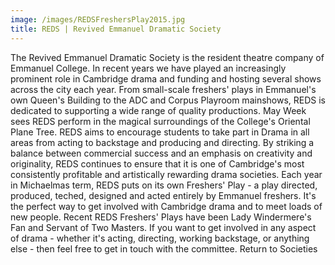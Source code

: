 ```yaml
---
image: /images/REDSFreshersPlay2015.jpg
title: REDS | Revived Emmanuel Dramatic Society
---
```



The Revived Emmanuel Dramatic Society is the resident theatre company of Emmanuel College. In recent years we have played an increasingly prominent role in Cambridge drama and funding and hosting several shows across the city each year. From small-scale freshers' plays in Emmanuel's own Queen's Building to the ADC and Corpus Playroom mainshows, REDS is dedicated to supporting a wide range of quality productions. May Week sees REDS perform in the magical surroundings of the College's Oriental Plane Tree. 
 REDS aims to encourage students to take part in Drama in all areas from acting to backstage and producing and directing. By striking a balance between commercial success and an emphasis on creativity and originality, REDS continues to ensure that it is one of Cambridge's most consistently profitable and artistically rewarding drama societies. 
Each year in Michaelmas term, REDS puts on its own Freshers' Play - a play directed, produced, teched, designed and acted entirely by Emmanuel freshers. It's the perfect way to get involved with Cambridge drama and to meet loads of new people. Recent REDS Freshers' Plays have been Lady Windermere's Fan and Servant of Two Masters. 
If you want to get involved in any aspect of drama - whether it's acting, directing, working backstage, or anything else - then feel free to get in touch with the committee.
Return to Societies